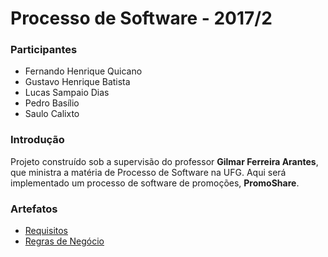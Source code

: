 # Processo de Software - 2017/2

### Participantes
* Fernando Henrique Quicano
* Gustavo Henrique Batista
* Lucas Sampaio Dias
* Pedro Basílio
* Saulo Calixto

### Introdução
Projeto construído sob a supervisão do professor **Gilmar Ferreira Arantes**, que ministra a matéria de Processo de Software na UFG.
Aqui será implementado um processo de software de promoções, **PromoShare**.

### Artefatos
- [Requisitos](https://github.com/saulocalixto/ProcessoDeSoftware-ES-2017-2/blob/master/Requisitos/REQUISITOS.md)
- [Regras de Negócio](https://github.com/saulocalixto/ProcessoDeSoftware-ES-2017-2/blob/master/Requisitos/REGRASDENEGOCIO.md)
